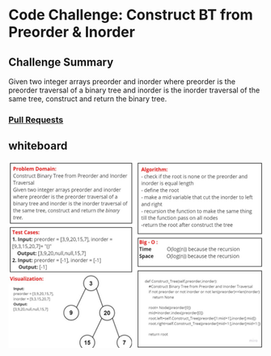 # Code Challenge: Construct BT from Preorder & Inorder
## Challenge Summary
Given two integer arrays preorder and inorder where preorder is the preorder traversal of a binary tree and inorder is the inorder traversal of the same tree, construct and return the binary tree.



### [Pull Requests](https://github.com/IsmailAlamir/Code-Challenges-and-Algorithms/pull/9)

## whiteboard
![whiteboard](whiteboard.jpg)
